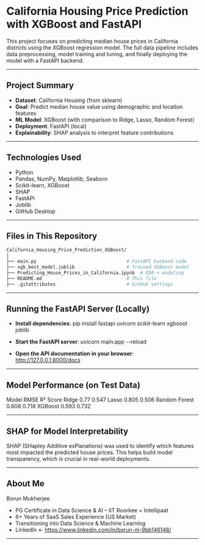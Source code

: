 # California Housing Price Prediction with XGBoost and FastAPI

This project focuses on predicting median house prices in California districts using the XGBoost regression model. The full data pipeline includes data preprocessing, model training and tuning, and finally deploying the model with a FastAPI backend.

---

## Project Summary

- **Dataset**: California Housing (from sklearn)
- **Goal**: Predict median house value using demographic and location features
- **ML Model**: XGBoost (with comparison to Ridge, Lasso, Random Forest)
- **Deployment**: FastAPI (local)
- **Explainability**: SHAP analysis to interpret feature contributions

---

## Technologies Used

- Python
- Pandas, NumPy, Matplotlib, Seaborn
- Scikit-learn, XGBoost
- SHAP
- FastAPI
- Joblib
- GitHub Desktop

---

## Files in This Repository

```bash
California_Housing_Price_Prediction_XGBoost/
│
├── main.py                                 # FastAPI backend code
├── xgb_best_model.joblib                   # Trained XGBoost model
├── Predicting_House_Prices_in_California.ipynb  # EDA + modeling
├── README.md                               # This file
├── .gitattributes                          # GitHub settings

```

---

## Running the FastAPI Server (Locally)

- **Install dependencies**: pip install fastapi uvicorn scikit-learn xgboost joblib

- **Start the FastAPI server**: uvicorn main:app --reload

- **Open the API documentation in your browser**: http://127.0.0.1:8000/docs

---

## Model Performance (on Test Data)

Model	RMSE	R² Score
Ridge	0.77	0.547
Lasso	0.805	0.506
Random Forest	0.608	0.718
XGBoost	0.593	0.732

---

## SHAP for Model Interpretability

SHAP (SHapley Additive exPlanations) was used to identify which features most impacted the predicted house prices. This helps build model transparency, which is crucial in real-world deployments.

---

## About Me

Borun Mukherjee
- PG Certificate in Data Science & AI – IIT Roorkee + Intellipaat
- 6+ Years of SaaS Sales Experience (US Market)
- Transitioning into Data Science & Machine Learning
- LinkedIn ← https://www.linkedin.com/in/borun-m-9bb146148/

---






